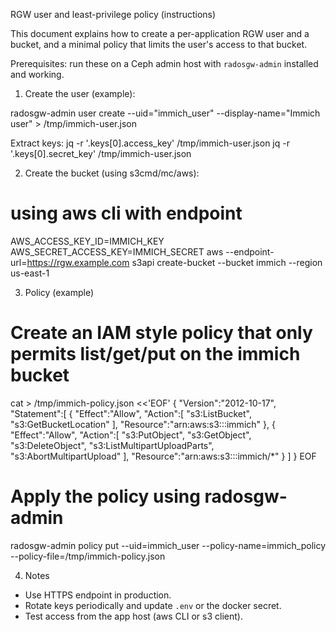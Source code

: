 RGW user and least-privilege policy (instructions)

This document explains how to create a per-application RGW user and a bucket, and a minimal policy that limits the user's access to that bucket.

Prerequisites: run these on a Ceph admin host with `radosgw-admin` installed and working.

1) Create the user (example):

radosgw-admin user create --uid="immich_user" --display-name="Immich user" > /tmp/immich-user.json

Extract keys:
jq -r '.keys[0].access_key' /tmp/immich-user.json
jq -r '.keys[0].secret_key' /tmp/immich-user.json

2) Create the bucket (using s3cmd/mc/aws):
# using aws cli with endpoint
AWS_ACCESS_KEY_ID=IMMICH_KEY AWS_SECRET_ACCESS_KEY=IMMICH_SECRET aws --endpoint-url=https://rgw.example.com s3api create-bucket --bucket immich --region us-east-1

3) Policy (example)

# Create an IAM style policy that only permits list/get/put on the immich bucket
cat > /tmp/immich-policy.json <<'EOF'
{
  "Version":"2012-10-17",
  "Statement":[
    {
      "Effect":"Allow",
      "Action":[
        "s3:ListBucket",
        "s3:GetBucketLocation"
      ],
      "Resource":"arn:aws:s3:::immich"
    },
    {
      "Effect":"Allow",
      "Action":[
        "s3:PutObject",
        "s3:GetObject",
        "s3:DeleteObject",
        "s3:ListMultipartUploadParts",
        "s3:AbortMultipartUpload"
      ],
      "Resource":"arn:aws:s3:::immich/*"
    }
  ]
}
EOF

# Apply the policy using radosgw-admin
radosgw-admin policy put --uid=immich_user --policy-name=immich_policy --policy-file=/tmp/immich-policy.json

4) Notes
- Use HTTPS endpoint in production.
- Rotate keys periodically and update `.env` or the docker secret.
- Test access from the app host (aws CLI or s3 client).

